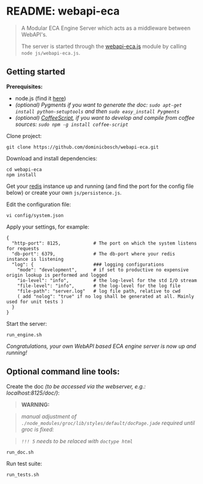README: webapi-eca
==================
> A Modular ECA Engine Server which acts as a middleware between WebAPI's.
> 
> The server is started through the [webapi-eca.js](webapi-eca.html) module by calling
> `node js/webapi-eca.js`. 


Getting started
---------------

**Prerequisites:**

 - node.js (find it [here](http://nodejs.org/))
 - *(optional) Pygments if you want to generate the doc:
    `sudo apt-get install python-setuptools` and then 
    `sudo easy_install Pygments`*
 - *(optional) [CoffeeScript](http://coffeescript.org/), if you want to develop
 		and compile from coffee sources: `sudo npm -g install coffee-script`*
 
Clone project:

    git clone https://github.com/dominicbosch/webapi-eca.git

Download and install dependencies:

    cd webapi-eca
    npm install

Get your [redis](http://redis.io/) instance up and running (and find the port for the config file below) or create your own `js/persistence.js`.

Edit the configuration file:

    vi config/system.json

Apply your settings, for example:

    {
      "http-port": 8125,            # The port on which the system listens for requests
      "db-port": 6379,              # The db-port where your redis instance is listening
      "log": {                      ### logging configurations
        "mode": "development",      # if set to productive no expensive origin lookup is performed and logged
        "io-level": "info",         # the log-level for the std I/O stream
        "file-level": "info",       # the log-level for the log file
        "file-path": "server.log"   # log file path, relative to cwd
        ( add "nolog": "true" if no log shall be generated at all. Mainly used for unit tests )
      }
    }

Start the server:

    run_engine.sh
    
*Congratulations, your own WebAPI based ECA engine server is now up and running!*


Optional command line tools:
----------------------------
    
Create the doc *(to be accessed via the webserver, e.g.: localhost:8125/doc/)*:

> **WARNING:**

> *manual adjustment of `./node_modules/groc/lib/styles/default/docPage.jade` required until groc is fixed:*

> *`!!! 5` needs to be relaced with  `doctype html`*

    run_doc.sh
    
Run test suite:

    run_tests.sh
